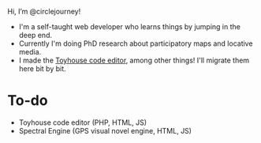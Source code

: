 Hi, I’m @circlejourney! 
- I'm a self-taught web developer who learns things  by jumping in the deep end.
- Currently I'm doing PhD research about participatory maps and locative media.
- I made the [Toyhouse code editor](https://github.com/circlejourney/theditor), among other things! I'll migrate them here bit by bit.

# To-do
- Toyhouse code editor (PHP, HTML, JS)
- Spectral Engine (GPS visual novel engine, HTML, JS)
